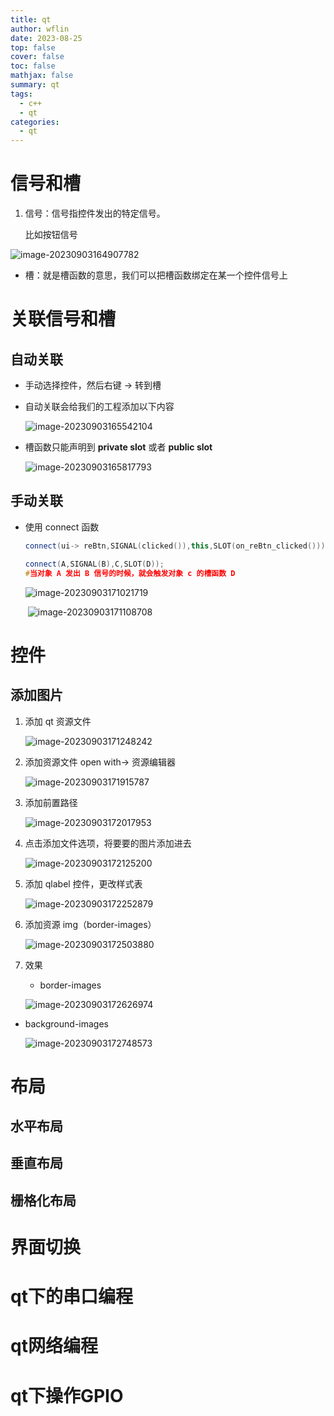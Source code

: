 ```yaml
---
title: qt
author: wflin
date: 2023-08-25
top: false
cover: false
toc: false
mathjax: false
summary: qt
tags:
  - c++
  - qt
categories:
  - qt
---
```


# 信号和槽

1. 信号：信号指控件发出的特定信号。

   比如按钮信号



![image-20230903164907782](qt/image-20230903164907782.png)



* 槽：就是槽函数的意思，我们可以把槽函数绑定在某一个控件信号上

# 关联信号和槽

## 自动关联

* 手动选择控件，然后右键 -> 转到槽

* 自动关联会给我们的工程添加以下内容

  ![image-20230903165542104](qt/image-20230903165542104.png)

* 槽函数只能声明到 **private slot** 或者 **public slot**

  ![image-20230903165817793](qt/image-20230903165817793.png)

## 手动关联

* 使用 connect 函数

  ```c++
  connect(ui-> reBtn,SIGNAL(clicked()),this,SLOT(on_reBtn_clicked()));
  
  connect(A,SIGNAL(B),C,SLOT(D));
  #当对象 A 发出 B 信号的时候，就会触发对象 c 的槽函数 D
  ```

  ![image-20230903171021719](qt/image-20230903171021719.png)

  ​	![image-20230903171108708](qt/image-20230903171108708.png)

# 控件

## 添加图片

1. 添加 qt 资源文件

   ![image-20230903171248242](qt/image-20230903171248242.png)

2. 添加资源文件 open with-> 资源编辑器

   ![image-20230903171915787](qt/image-20230903171915787.png)

3. 添加前置路径

   ![image-20230903172017953](qt/image-20230903172017953.png)

4. 点击添加文件选项，将要要的图片添加进去

   ![image-20230903172125200](qt/image-20230903172125200.png)

5. 添加 qlabel 控件，更改样式表

   ![image-20230903172252879](qt/image-20230903172252879.png)

6. 添加资源 img（border-images）

   ![image-20230903172503880](qt/image-20230903172503880.png)

7. 效果

   * border-images

   ![image-20230903172626974](qt/image-20230903172626974.png)

* background-images

  ![image-20230903172748573](qt/image-20230903172748573.png)

# 布局

## 水平布局

## 垂直布局

## 栅格化布局

# 界面切换

# qt下的串口编程

# qt网络编程

# qt下操作GPIO

